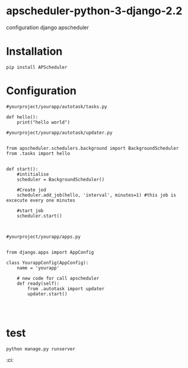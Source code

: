 # apscheduler-python-3-django-2.2
configuration django apscheduler

# Installation

```
pip install APScheduler
```
# Configuration


```
#yourproject/yourapp/autotask/tasks.py

def hello():
    print("hello world")

#yourproject/yourapp/autotask/updater.py


from apscheduler.schedulers.background import BackgroundScheduler
from .tasks import hello


def start():
    #intitialise
    scheduler = BackgroundScheduler()
    
    #Create jod
    scheduler.add_job(hello, 'interval', minutes=1) #this job is excecute every one minutes
    
    #start job
    scheduler.start()
    
    

#yourproject/yourapp/apps.py


from django.apps import AppConfig

class YourappConfig(AppConfig):
    name = 'yourapp'

    # new code for call apscheduler
    def ready(self):
        from .autotask import updater
        updater.start()
        
        
      

```
# test

```
python manage.py runserver

```
:ci:

